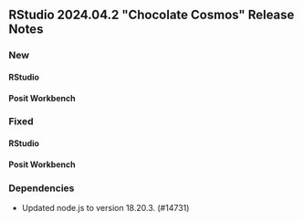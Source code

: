 ## RStudio 2024.04.2 "Chocolate Cosmos" Release Notes


### New

#### RStudio

#### Posit Workbench

### Fixed

#### RStudio

#### Posit Workbench

### Dependencies

- Updated node.js to version 18.20.3. (#14731)
